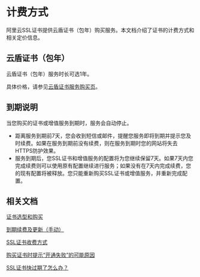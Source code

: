# 计费方式

阿里云SSL证书提供云盾证书（包年）购买服务。本文档介绍了证书的计费方式和相关定价信息。

## 云盾证书（包年）

云盾证书（包年）服务时长可选1年。

具体价格，请参见[云盾证书服务购买页](https://common-buy-intl.aliyun.com/?commodityCode=cas_intl#/buy)。

## 到期说明

当您购买的证书或增值服务到期时，服务会自动停止。

-   距离服务到期前7天，您会收到短信或邮件，提醒您服务即将到期并提示您及时续费。如果在服务到期前没有续费，则在服务到期时您的网站将失去HTTPS防护效果。
-   服务到期后，您SSL证书和增值服务的配置将为您继续保留7天。如果7天内您完成续费则可以使用原有配置继续进行服务；如果没有在7天内完成续费，您的现有配置将被释放。您只能重新购买SSL证书或增值服务，并重新完成配置。

## 相关文档

[证书选型和购买](/intl.zh-CN/.md)

[到期续费及更新（手动）](/intl.zh-CN/证书续费/到期续费及更新（手动）.md)

[SSL证书收费方式](/intl.zh-CN/产品定价/常见问题/SSL证书收费方式.md)

[购买证书时提示“开通失败”的可能原因]()

[SSL证书快过期了怎么办？](/intl.zh-CN/产品定价/常见问题/SSL证书快过期了怎么办？.md)

